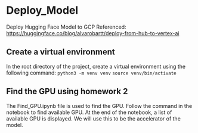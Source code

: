 # Deploy_Model
Deploy Hugging Face Model to GCP 
Referenced: https://huggingface.co/blog/alvarobartt/deploy-from-hub-to-vertex-ai

## Create a virtual environment
In the root directory of the project, create a virtual environment using the following command:
```python3 -m venv venv```
```source venv/bin/activate```

## Find the GPU using homework 2
The Find_GPU.ipynb file is used to find the GPU. Follow the command in the notebook to find available GPU.
At the end of the notebook, a list of available GPU is displayed.
We will use this to be the accelerator of the model.
